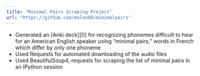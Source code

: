 ```yaml
---
title: "Minimal Pairs Scraping Project"
url: "https://github.com/malan88/minimalpairs"
---
```

- Generated an [Anki deck][0] for recognizing phonemes difficult to hear for an
  American English speaker using “minimal pairs,” words in French which differ
  by only one phoneme
- Used Requests for automated downloading of the audio files
- Used BeautifulSoup4, requests for scraping the list of minimal pairs in an
  IPython session
